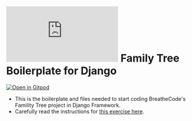 # ![alt text](https://assets.breatheco.de/apis/img/images.php?blob&random&cat=icon&tags=breathecode,32) Family Tree Boilerplate for Django

[![Open in Gitpod](https://gitpod.io/button/open-in-gitpod.svg)](https://gitpod.io#https://github.com/breatheco-de/exercise-family-static-api-django.git)

- This is the boilerplate and files needed to start coding BreatheCode's Famility Tree project in Django Framework.
- Carefully read the instructions for [this exercise here](https://projects.breatheco.de/d/family-static-api#readme).
